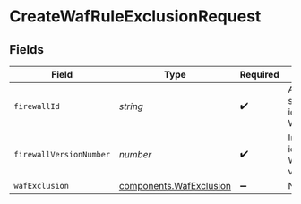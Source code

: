 # CreateWafRuleExclusionRequest


## Fields

| Field                                                                     | Type                                                                      | Required                                                                  | Description                                                               | Example                                                                   |
| ------------------------------------------------------------------------- | ------------------------------------------------------------------------- | ------------------------------------------------------------------------- | ------------------------------------------------------------------------- | ------------------------------------------------------------------------- |
| `firewallId`                                                              | *string*                                                                  | :heavy_check_mark:                                                        | Alphanumeric string identifying a WAF Firewall.                           | fW7g2uUGZzb2W9Euo4Mo0r                                                    |
| `firewallVersionNumber`                                                   | *number*                                                                  | :heavy_check_mark:                                                        | Integer identifying a WAF firewall version.                               | 1                                                                         |
| `wafExclusion`                                                            | [components.WafExclusion](../../../sdk/models/components/wafexclusion.md) | :heavy_minus_sign:                                                        | N/A                                                                       |                                                                           |